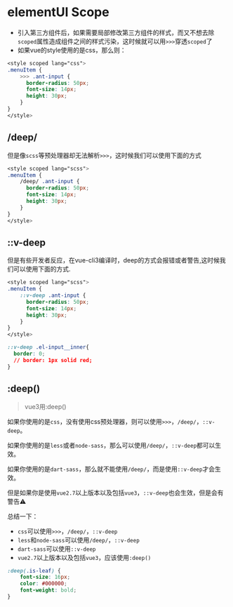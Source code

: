 
# elementUI Scope

- 引入第三方组件后，如果需要局部修改第三方组件的样式，而又不想去除`scoped`属性造成组件之间的样式污染，这时候就可以用`>>>`穿透`scoped`了
- 如果vue的style使用的是css，那么则：

```css
<style scoped lang="css">
.menuItem {
	>>> .ant-input {
      border-radius: 50px;
      font-size: 14px;
      height: 30px;
    }
}
</style>

```

## /deep/

但是像`scss`等预处理器却无法解析`>>>`，这时候我们可以使用下面的方式

```css
<style scoped lang="scss">
.menuItem {
	/deep/ .ant-input {
      border-radius: 50px;
      font-size: 14px;
      height: 30px;
    }
}
</style>

```

## ::v-deep

但是有些开发者反应，在vue-cli3编译时，deep的方式会报错或者警告,这时候我们可以使用下面的方式.

```css
<style scoped lang="scss">
.menuItem {
	::v-deep .ant-input {
      border-radius: 50px;
      font-size: 14px;
      height: 30px;
    }
}
</style>

```

```css
::v-deep .el-input__inner{
  border: 0;
  // border: 1px solid red;
}
```

## :deep()

> vue3用:deep()

如果你使用的是`css`，没有使用css预处理器，则可以使用`>>>`，`/deep/`，`::v-deep`。

如果你使用的是`less`或者`node-sass`，那么可以使用`/deep/`，`::v-deep`都可以生效。

如果你使用的是`dart-sass`，那么就不能使用`/deep/`，而是使用`::v-deep`才会生效。

但是如果你是使用`vue2.7`以上版本以及包括`vue3`，`::v-deep`也会生效，但是会有警告⚠️

总结一下：

- `css`可以使用`>>>`，`/deep/`，`::v-deep`
- `less`和`node-sass`可以使用`/deep/`，`::v-deep`
- `dart-sass`可以使用`::v-deep`
- `vue2.7`以上版本以及包括`vue3`，应该使用`:deep()`

```css
:deep(.is-leaf) {
    font-size: 16px;
    color: #000000;
    font-weight: bold;
}
```



